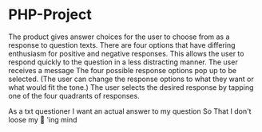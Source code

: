 # PHP-Project
The product gives answer choices for the user to choose from as a response to question texts. There are four options that have differing enthusiasm for positive and negative responses. This allows the user to respond quickly to the question in a less distracting manner.
The user receives a message
The four possible response options pop up to be selected. (The user can change the response options to what they want or what would fit the tone.)
The user selects the desired response by tapping one of the four quadrants of responses. 

As a txt questioner
I want an actual answer to my question
So That I don't loose my 🐸 'ing mind
